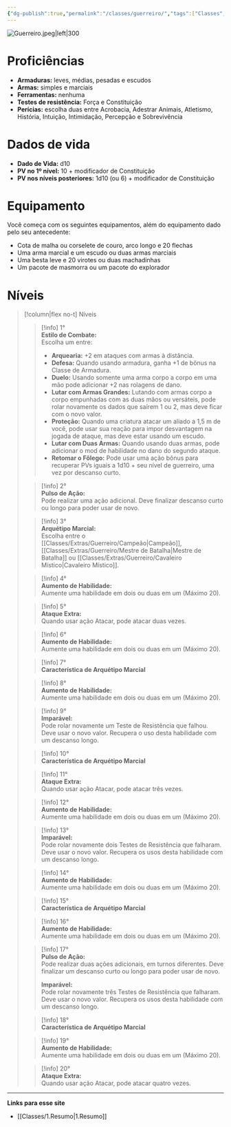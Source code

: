 ```yaml
---
{"dg-publish":true,"permalink":"/classes/guerreiro/","tags":["Classes","Guerreiro"],"created":"2024-07-23T13:36:15.068-03:00"}
---
```



![Guerreiro.jpeg|left|300](/img/user/Arquivos/Guerreiro.jpeg)

# Proficiências

- **Armaduras:** leves, médias, pesadas e escudos
- **Armas:** simples e marciais
- **Ferramentas:** nenhuma
- **Testes de resistência:** Força e Constituição
- **Perícias:** escolha duas entre Acrobacia, Adestrar Animais, Atletismo, História, Intuição, Intimidação, Percepção e Sobrevivência

# Dados de vida
- **Dado de Vida:** d10
- **PV no 1º nível:** 10 + modificador de Constituição
- **PV nos níveis posteriores:** 1d10 (ou 6) + modificador de Constituição

# Equipamento

Você começa com os seguintes equipamentos, além do equipamento dado pelo seu antecedente:

- Cota de malha ou corselete de couro, arco longo e 20 flechas
- Uma arma marcial e um escudo ou duas armas marciais
- Uma besta leve e 20 virotes ou duas machadinhas
- Um pacote de masmorra ou um pacote do explorador

# Níveis
>[!column|flex no-t] Níveis
>> [!info] 1°  
>> **Estilo de Combate:**  
>> Escolha um entre:
>> - **Arquearia:** +2 em ataques com armas à distância.
>> - **Defesa:** Quando usando armadura, ganha +1 de bônus na Classe de Armadura.
>> - **Duelo:** Usando somente uma arma corpo a corpo em uma mão pode adicionar +2 nas rolagens de dano.
>> - **Lutar com Armas Grandes:** Lutando com armas corpo a corpo empunhadas com as duas mãos ou versáteis, pode rolar novamente os dados que saírem 1 ou 2, mas deve ficar com o novo valor.
>> - **Proteção:** Quando uma criatura atacar um aliado a 1,5 m de você, pode usar sua reação para impor desvantagem na jogada de ataque, mas deve estar usando um escudo.
>> - **Lutar com Duas Armas:** Quando usando duas armas, pode adicionar o mod de habilidade no dano do segundo ataque.
>> - **Retomar o Fôlego:** Pode usar uma ação bônus para recuperar PVs iguais a 1d10 + seu nível de guerreiro, uma vez por descanso curto.
>
>> [!info] 2°  
>> **Pulso de Ação:**  
>> Pode realizar uma ação adicional. Deve finalizar descanso curto ou longo para poder usar de novo.
>
>> [!info] 3°  
>> **Arquétipo Marcial:**  
>> Escolha entre o [[Classes/Extras/Guerreiro/Campeão\|Campeão]], [[Classes/Extras/Guerreiro/Mestre de Batalha\|Mestre de Batalha]] ou [[Classes/Extras/Guerreiro/Cavaleiro Místico\|Cavaleiro Místico]].
>
>> [!info] 4°  
>> **Aumento de Habilidade:**  
>> Aumente uma habilidade em dois ou duas em um (Máximo 20).
>
>> [!info] 5°  
>> **Ataque Extra:**  
>> Quando usar ação Atacar, pode atacar duas vezes.
>
>> [!info] 6°  
>> **Aumento de Habilidade:**  
>> Aumente uma habilidade em dois ou duas em um (Máximo 20).
>
>> [!info] 7°  
>> **Característica de Arquétipo Marcial**
>
>> [!info] 8°  
>> **Aumento de Habilidade:**  
>> Aumente uma habilidade em dois ou duas em um (Máximo 20).
>
>> [!info] 9°  
>> **Imparável:**  
>> Pode rolar novamente um Teste de Resistência que falhou. Deve usar o novo valor. Recupera o uso desta habilidade com um descanso longo.
>
>> [!info] 10°  
>> **Característica de Arquétipo Marcial**
>
>> [!info] 11°  
>> **Ataque Extra:**  
>> Quando usar ação Atacar, pode atacar três vezes.
>
>> [!info] 12°  
>> **Aumento de Habilidade:**  
>> Aumente uma habilidade em dois ou duas em um (Máximo 20).
>
>> [!info] 13°  
>> **Imparável:**  
>> Pode rolar novamente dois Testes de Resistência que falharam. Deve usar o novo valor. Recupera os usos desta habilidade com um descanso longo.
>
>> [!info] 14°  
>> **Aumento de Habilidade:**  
>> Aumente uma habilidade em dois ou duas em um (Máximo 20).
>
>> [!info] 15°  
>> **Característica de Arquétipo Marcial**
>
>> [!info] 16°  
>> **Aumento de Habilidade:**  
>> Aumente uma habilidade em dois ou duas em um (Máximo 20).
>
>> [!info] 17°  
>> **Pulso de Ação:**  
>> Pode realizar duas ações adicionais, em turnos diferentes. Deve finalizar um descanso curto ou longo para poder usar de novo.
>>  
>> **Imparável:**  
>> Pode rolar novamente três Testes de Resistência que falharam. Deve usar o novo valor. Recupera os usos desta habilidade com um descanso longo.
>
>> [!info] 18°  
>> **Característica de Arquétipo Marcial**
>
>> [!info] 19°  
>> **Aumento de Habilidade:**  
>> Aumente uma habilidade em dois ou duas em um (Máximo 20).
>
>> [!info] 20°  
>> **Ataque Extra:**  
>> Quando usar ação Atacar, pode atacar quatro vezes.
___
**Links para esse site**
- [[Classes/1.Resumo\|1.Resumo]]